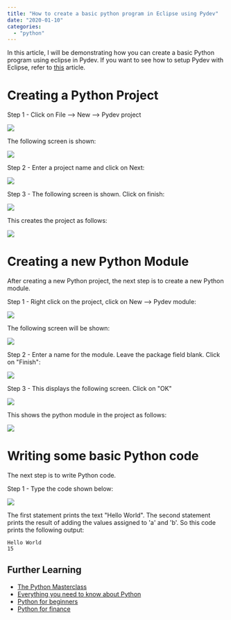 ```yaml
---
title: "How to create a basic python program in Eclipse using Pydev"
date: "2020-01-10"
categories: 
  - "python"
---
```


In this article, I will be demonstrating how you can create a basic Python program using eclipse in Pydev. If you want to see how to setup Pydev with Eclipse, refer to [this](how-to-setup-pydev-with-eclipse.md) article.

# Creating a Python Project

Step 1 - Click on File --> New --> Pydev project

[![](images/create-python-program-in-eclipse/CreatePythonProjectInEclipse.png)](images/create-python-program-in-eclipse/CreatePythonProjectInEclipse.png)

The following screen is shown:

[![](images/create-python-program-in-eclipse/CreatePythonProjectInEclipse2.png)](images/create-python-program-in-eclipse/CreatePythonProjectInEclipse2.png)

Step 2 - Enter a project name and click on Next:

[![](images/create-python-program-in-eclipse/CreatePythonProjectInEclipse3.png)](images/create-python-program-in-eclipse/CreatePythonProjectInEclipse3.png)

Step 3 - The following screen is shown. Click on finish:

[![](images/create-python-program-in-eclipse/CreatePythonProjectInEclipse4-1.png)](images/create-python-program-in-eclipse/CreatePythonProjectInEclipse4-1.png)

This creates the project as follows:

[![](images/create-python-program-in-eclipse/CreatePythonProjectInEclipse5.png)](images/create-python-program-in-eclipse/CreatePythonProjectInEclipse5.png)

# Creating a new Python Module

After creating a new Python project, the next step is to create a new Python module.

Step 1 - Right click on the project, click on New --> Pydev module:

[![](images/create-python-program-in-eclipse/CreatePythonModule.png)](images/create-python-program-in-eclipse/CreatePythonModule.png)

The following screen will be shown:

[![](images/create-python-program-in-eclipse/CreatePythonModule2.png)](images/create-python-program-in-eclipse/CreatePythonModule2.png)

Step 2 - Enter a name for the module. Leave the package field blank. Click on "Finish":

[![](images/create-python-program-in-eclipse/CreatePythonModule3.png)](images/create-python-program-in-eclipse/CreatePythonModule3.png)

Step 3 - This displays the following screen. Click on "OK"

[![](images/create-python-program-in-eclipse/CreatePythonModule4-1024x535.png)](images/create-python-program-in-eclipse/CreatePythonModule4.png)

This shows the python module in the project as follows:

[![](images/create-python-program-in-eclipse/CreatePythonModule5.png)](images/create-python-program-in-eclipse/CreatePythonModule5.png)

# Writing some basic Python code

The next step is to write Python code.

Step 1 - Type the code shown below:


[![](images/create-python-program-in-eclipse/firstpythoncode2.png)](images/create-python-program-in-eclipse/firstpythoncode2.png)

The first statement prints the text "Hello World". The second statement prints the result of adding the values assigned to 'a' and 'b'. So this code prints the following output:

```
Hello World
15
```

## Further Learning

- [The Python Masterclass](https://click.linksynergy.com/deeplink?id=MnzIZAZNE5Y&mid=39197&murl=https%3A%2F%2Fwww.udemy.com%2Fcourse%2Fpython-the-complete-python-developer-course%2F) 
- [Everything you need to know about Python](https://click.linksynergy.com/deeplink?id=MnzIZAZNE5Y&mid=39197&murl=https%3A%2F%2Fwww.udemy.com%2Fcourse%2Fthe-python-bible%2F) 
- [Python for beginners](https://click.linksynergy.com/deeplink?id=MnzIZAZNE5Y&mid=39197&murl=https%3A%2F%2Fwww.udemy.com%2Fcourse%2Fpython-programming-projects%2F) 
- [Python for finance](https://click.linksynergy.com/deeplink?id=MnzIZAZNE5Y&mid=39197&murl=https%3A%2F%2Fwww.udemy.com%2Fcourse%2Fpython-for-finance-investment-fundamentals-data-analytics%2F)
